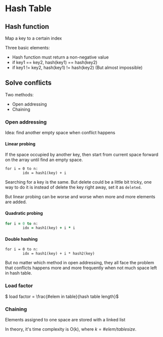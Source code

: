 # Hash Table

## Hash function

Map a key to a certain index

Three basic elements:

- Hash function must return a non-negative value
- if key1 == key2, hash(key1) == hash(key2)
- if key1 != key2, hash(key1) != hash(key2) (But almost impossible)

## Solve conflicts

Two methods:

- Open addressing
- Chaining

### Open addressing

Idea: find another empty space when conflict happens

#### Linear probing

If the space occupied by another key, then start from current space forward on the array until find an empty space.

```
for i = 0 to n:
		idx = hash1(key) + i
```



Searching for a key is the same. But delete could be a little bit tricky, one way to do it is instead of delete the key right away, set it as `deleted`.

But linear probing can be worse and worse when more and more elements are added.

#### Quadratic probing

```for i = 0 to n:
for i = 0 to n:
		idx = hash1(key) + i * i
```

#### Double hashing

```
for i = 0 to n:
		idx = hash1(key) + i * hash2(key)
```

But no matter which method in open addressing, they all face the problem that conflicts happens more and more frequently when not much space left in hash table.

### Load factor

$ load factor = \frac{\#elem in table}{hash table length}$

### Chaining

Elements assigned to one space are stored with a linked list

In theory, it's time complexity is O(k), where $k = \#elem / table size$.





